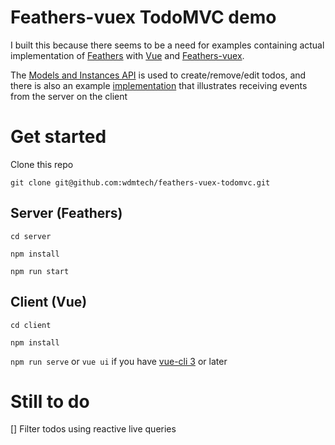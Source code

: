 # Feathers-vuex TodoMVC demo

I built this because there seems to be a need for examples containing actual implementation of [Feathers](https://featherjs.com) with [Vue](https://vuejs.org) and [Feathers-vuex](https://feathers-plus.github.io/v1/feathers-vuex).

The [Models and Instances API](https://feathers-plus.github.io/v1/feathers-vuex/model-classes.html) is used to create/remove/edit todos, and there is also an example [implementation](https://github.com/wdmtech/feathers-vuex-todomvc/blob/master/client/src/mixins/TodosMixin.js) that illustrates receiving events from the server on the client   

# Get started

Clone this repo

`git clone git@github.com:wdmtech/feathers-vuex-todomvc.git`

## Server (Feathers)

`cd server`

`npm install`

`npm run start`

## Client (Vue)

`cd client`

`npm install`

`npm run serve` or `vue ui` if you have [vue-cli 3](https://cli.vuejs.org/) or later

# Still to do

[] Filter todos using reactive live queries
